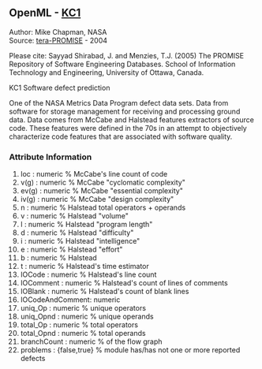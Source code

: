 ## OpenML - [KC1](https://www.openml.org/d/1067) 

Author: Mike Chapman, NASA  
Source: [tera-PROMISE](http://openscience.us/repo/defect/mccabehalsted/kc1.html) - 2004  

Please cite: Sayyad Shirabad, J. and Menzies, T.J. (2005) The PROMISE Repository of Software Engineering Databases. School of Information Technology and Engineering, University of Ottawa, Canada.   

KC1 Software defect prediction  

One of the NASA Metrics Data Program defect data sets. Data from software for storage management for receiving and processing ground data. Data comes from McCabe and Halstead features extractors of source code. These features were defined in the 70s in an attempt to objectively characterize code features that are associated with software quality.  

### Attribute Information   
1. loc : numeric % McCabe's line count of code 
2. v(g) : numeric % McCabe "cyclomatic complexity" 
3. ev(g) : numeric % McCabe "essential complexity" 
4. iv(g) : numeric % McCabe "design complexity" 
5. n : numeric % Halstead total operators + operands 
6. v : numeric % Halstead "volume" 
7. l : numeric % Halstead "program length" 
8. d : numeric % Halstead "difficulty" 
9. i : numeric % Halstead "intelligence" 
10. e : numeric % Halstead "effort" 
11. b : numeric % Halstead  
12. t : numeric % Halstead's time estimator 
13. lOCode : numeric % Halstead's line count 
14. lOComment : numeric % Halstead's count of lines of comments 
15. lOBlank : numeric % Halstead's count of blank lines 
16. lOCodeAndComment: numeric 
17. uniq_Op : numeric % unique operators 
18. uniq_Opnd : numeric % unique operands 
19. total_Op : numeric % total operators 
20. total_Opnd : numeric % total operands 
21. branchCount : numeric % of the flow graph 
22. problems : {false,true} % module has/has not one or more reported defects  